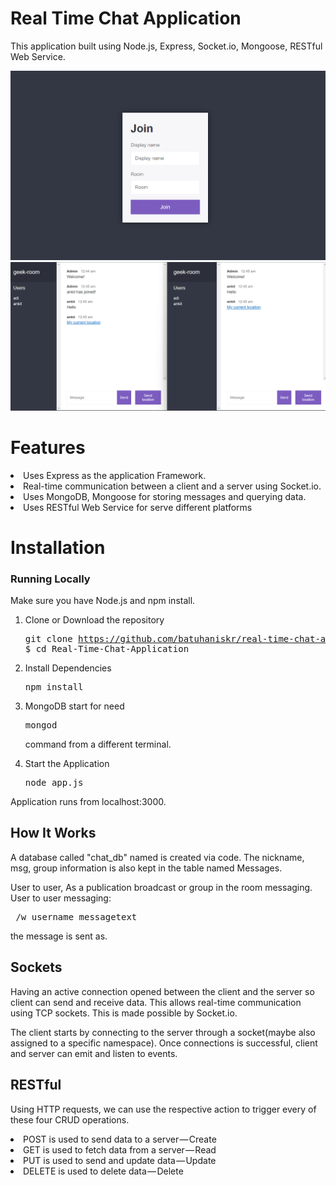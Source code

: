

# Real Time Chat Application
  This application built using Node.js, Express, Socket.io, Mongoose, RESTful Web Service.
  
  ![alt text](https://github.com/devAk-404/node-chat-app/blob/main/Join-page.png)
  ![alt text](https://github.com/devAk-404/node-chat-app/blob/main/chat-room.png)

# Features
  <li>Uses Express as the application Framework.</li> 
  <li>Real-time communication between a client and a server using Socket.io.</li>
  <li>Uses MongoDB, Mongoose  for storing messages and querying data.</li>
  <li>Uses RESTful Web Service for serve different platforms</li> 
   
# Installation

### Running Locally

Make sure you have Node.js and npm install.

  1. Clone or Download the repository 
    <pre>git clone https://github.com/batuhaniskr/real-time-chat-application.git
    $ cd Real-Time-Chat-Application</pre>
  2. Install Dependencies
      <pre>npm install</pre>
  3. MongoDB start for need <pre>mongod</pre>command  from a different terminal.
  
  4. Start the Application
     <pre>node app.js</pre>
  Application runs from localhost:3000.
      
## How It Works

  A database called "chat_db" named is created via code. 
  The nickname, msg, group information is also kept in the table named Messages.
    
  User to user, As a publication broadcast or group in the room  messaging.
  User to user messaging:
   <pre> /w username messagetext</pre> the message is sent as.
      
 ## Sockets
    
   Having an active connection opened between the client and the server so client can send and receive data. This allows             real-time communication using TCP sockets. This is made possible by Socket.io.

   The client starts by connecting to the server through a socket(maybe also assigned to a specific namespace). Once connections is successful, client and server can emit and listen to events. 

## RESTful

  Using HTTP requests, we can use the respective action to trigger every of these four CRUD operations.    
    <li>POST is used to send data to a server — Create</li>
    <li>GET is used to fetch data from a server — Read</li>
    <li>PUT is used to send and update data — Update</li>
    <li>DELETE is used to delete data — Delete  </li>
    
  
  


